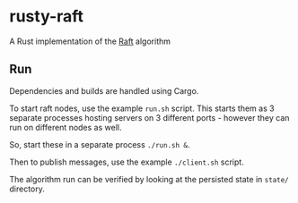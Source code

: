 # rusty-raft
A Rust implementation of the [Raft](https://raft.github.io/raft.pdf) algorithm

## Run
Dependencies and builds are handled using Cargo.

To start raft nodes, use the example `run.sh` script. This starts them as 3 separate processes hosting servers on 3 different ports - however they can run on different nodes as well.

So, start these in a separate process `./run.sh &`.

Then to publish messages, use the example `./client.sh` script.

The algorithm run can be verified by looking at the persisted state in `state/` directory.
